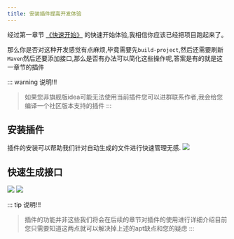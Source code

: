 ```yaml
---
title: 安装插件提高开发体验
---
```

经过第一章节 [《快速开始》](/easy-query-doc/startup/quick-start) 的快速开始体验,我相信你应该已经把项目跑起来了。

那么你是否对这种开发感觉有点麻烦,毕竟需要先`build-project`,然后还需要刷新`Maven`然后还要添加接口,那么是否有办法可以简化这些操作呢,答案是有的就是这一章节的插件


::: warning 说明!!!
> 如果您非旗舰版idea可能无法使用当前插件您可以进群联系作者,我会给您编译一个社区版本支持的插件
:::

## 安装插件
插件的安装可以帮助我们针对自动生成的文件进行快速管理无感.
<img src="/plugin-search.png">

## 快速生成接口

<img src="/startup5.png">

<img src="/startup6.png">

::: tip 说明!!!
> 插件的功能并非这些我们将会在后续的章节对插件的使用进行详细介绍目前您只需要知道这两点就可以解决掉上述的apt缺点和您的疑虑
:::